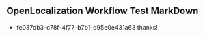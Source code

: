 ## OpenLocalization Workflow Test MarkDown
* fe037db3-c78f-4f77-b7b1-d95e0e431a63 
thanks!<!--HONumber=Mar16_HO3-->
